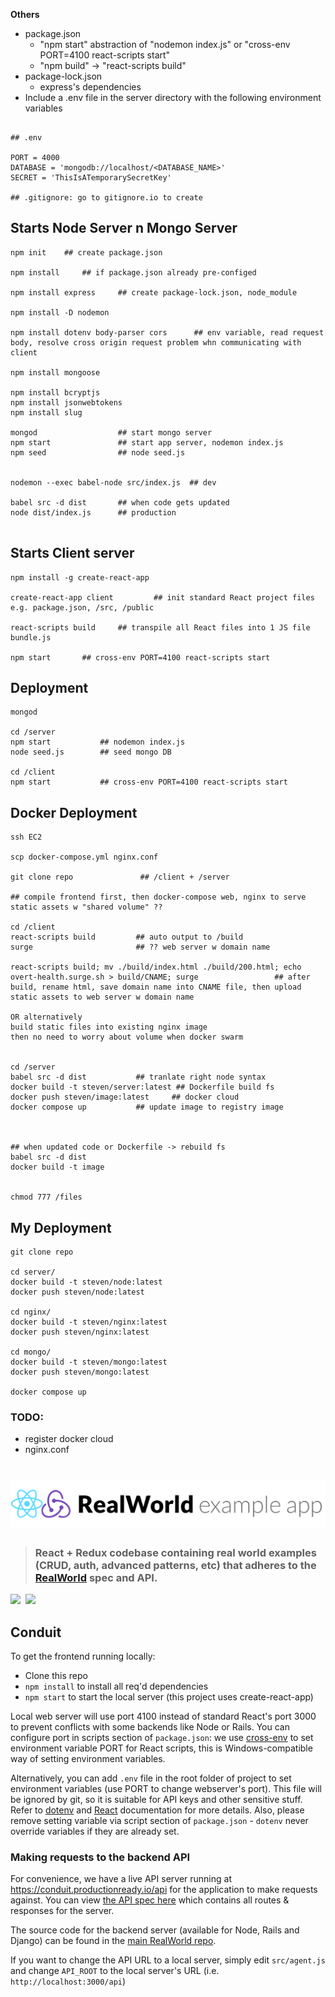 **Others**

- package.json
    - "npm start" abstraction of "nodemon index.js" or "cross-env PORT=4100 react-scripts start"
    - "npm build" -> "react-scripts build"
- package-lock.json
    - express's dependencies 
- Include a .env file in the server directory with the following environment variables

```

## .env 

PORT = 4000
DATABASE = 'mongodb://localhost/<DATABASE_NAME>'
SECRET = 'ThisIsATemporarySecretKey'

## .gitignore: go to gitignore.io to create

```



## Starts Node Server n Mongo Server

```
npm init    ## create package.json

npm install     ## if package.json already pre-configed

npm install express     ## create package-lock.json, node_module

npm install -D nodemon

npm install dotenv body-parser cors      ## env variable, read request body, resolve cross origin request problem whn communicating with client

npm install mongoose

npm install bcryptjs
npm install jsonwebtokens
npm install slug

mongod                  ## start mongo server
npm start               ## start app server, nodemon index.js
npm seed                ## node seed.js


nodemon --exec babel-node src/index.js  ## dev

babel src -d dist       ## when code gets updated
node dist/index.js      ## production


```


## Starts Client server
```
npm install -g create-react-app

create-react-app client         ## init standard React project files e.g. package.json, /src, /public 

react-scripts build     ## transpile all React files into 1 JS file bundle.js

npm start       ## cross-env PORT=4100 react-scripts start

```


## Deployment
```
mongod   

cd /server
npm start           ## nodemon index.js
node seed.js        ## seed mongo DB

cd /client      
npm start           ## cross-env PORT=4100 react-scripts start

```

## Docker Deployment
```
ssh EC2

scp docker-compose.yml nginx.conf

git clone repo               ## /client + /server

## compile frontend first, then docker-compose web, nginx to serve static assets w "shared volume" ??

cd /client
react-scripts build         ## auto output to /build
surge                       ## ?? web server w domain name

react-scripts build; mv ./build/index.html ./build/200.html; echo overt-health.surge.sh > build/CNAME; surge                 ## after build, rename html, save domain name into CNAME file, then upload static assets to web server w domain name

OR alternatively
build static files into existing nginx image
then no need to worry about volume when docker swarm


cd /server
babel src -d dist           ## tranlate right node syntax
docker build -t steven/server:latest ## Dockerfile build fs
docker push steven/image:latest     ## docker cloud
docker compose up           ## update image to registry image



## when updated code or Dockerfile -> rebuild fs
babel src -d dist
docker build -t image


chmod 777 /files

```


## My Deployment
```
git clone repo

cd server/
docker build -t steven/node:latest
docker push steven/node:latest

cd nginx/
docker build -t steven/nginx:latest
docker push steven/nginx:latest

cd mongo/
docker build -t steven/mongo:latest
docker push steven/mongo:latest

docker compose up

```

### TODO: 
- register docker cloud
- nginx.conf












# ![React + Redux Example App](project-logo.png)

> ### React + Redux codebase containing real world examples (CRUD, auth, advanced patterns, etc) that adheres to the [RealWorld](https://github.com/gothinkster/realworld-example-apps) spec and API.

<a href="https://stackblitz.com/edit/react-redux-realworld" target="_blank"><img width="187" src="https://github.com/gothinkster/realworld/blob/master/media/edit_on_blitz.png?raw=true" /></a>&nbsp;&nbsp;<a href="https://thinkster.io/tutorials/build-a-real-world-react-redux-application" target="_blank"><img width="384" src="https://raw.githubusercontent.com/gothinkster/realworld/master/media/learn-btn-hr.png" /></a>

## Conduit

To get the frontend running locally:

- Clone this repo
- `npm install` to install all req'd dependencies
- `npm start` to start the local server (this project uses create-react-app)

Local web server will use port 4100 instead of standard React's port 3000 to prevent conflicts with some backends like Node or Rails. You can configure port in scripts section of `package.json`: we use [cross-env](https://github.com/kentcdodds/cross-env) to set environment variable PORT for React scripts, this is Windows-compatible way of setting environment variables.
 
Alternatively, you can add `.env` file in the root folder of project to set environment variables (use PORT to change webserver's port). This file will be ignored by git, so it is suitable for API keys and other sensitive stuff. Refer to [dotenv](https://github.com/motdotla/dotenv) and [React](https://github.com/facebookincubator/create-react-app/blob/master/packages/react-scripts/template/README.md#adding-development-environment-variables-in-env) documentation for more details. Also, please remove setting variable via script section of `package.json` - `dotenv` never override variables if they are already set.  

### Making requests to the backend API

For convenience, we have a live API server running at https://conduit.productionready.io/api for the application to make requests against. You can view [the API spec here](https://github.com/GoThinkster/productionready/blob/master/api) which contains all routes & responses for the server.

The source code for the backend server (available for Node, Rails and Django) can be found in the [main RealWorld repo](https://github.com/gothinkster/realworld).

If you want to change the API URL to a local server, simply edit `src/agent.js` and change `API_ROOT` to the local server's URL (i.e. `http://localhost:3000/api`)

